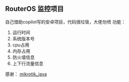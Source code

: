 ## RouterOS 监控项目
自己借助copilot写的安卓项目，代码很垃圾，大佬勿喷
功能：
1. 运行时间
2. 系统版本号
3. cpu占用
4. 内存占用
5. 防火墙信息
6. 上下行流量信息
   
感谢：
[mikrotik_java](https://github.com/GideonLeGrange/mikrotik-java)
